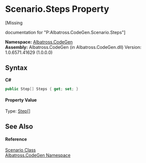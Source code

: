 # Scenario.Steps Property 
 

\[Missing <summary> documentation for "P:Albatross.CodeGen.Scenario.Steps"\]

**Namespace:**&nbsp;<a href="DCDDD28E">Albatross.CodeGen</a><br />**Assembly:**&nbsp;Albatross.CodeGen (in Albatross.CodeGen.dll) Version: 1.0.6571.41629 (1.0.0.0)

## Syntax

**C#**<br />
``` C#
public Step[] Steps { get; set; }
```


#### Property Value
Type: <a href="97A19E51">Step</a>[]

## See Also


#### Reference
<a href="C442B762">Scenario Class</a><br /><a href="DCDDD28E">Albatross.CodeGen Namespace</a><br />